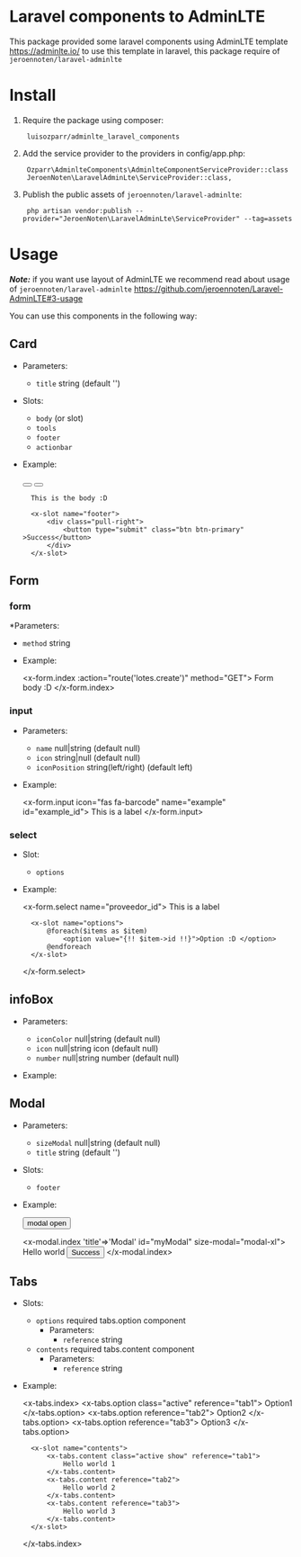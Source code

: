 # Laravel components to AdminLTE 

This package provided some laravel components using AdminLTE template https://adminlte.io/ to use this template in laravel, this package require of ```jeroennoten/laravel-adminlte```

# Install

1. Require the package using composer:

        luisozparr/adminlte_laravel_components 

2. Add the service provider to the providers in config/app.php:

        Ozparr\AdminlteComponents\AdminlteComponentServiceProvider::class
        JeroenNoten\LaravelAdminLte\ServiceProvider::class,
        
3. Publish the public assets of ```jeroennoten/laravel-adminlte```:

        php artisan vendor:publish --provider="JeroenNoten\LaravelAdminLte\ServiceProvider" --tag=assets

# Usage

**_Note:_** if you want use layout of AdminLTE we recommend read about usage of ```jeroennoten/laravel-adminlte``` https://github.com/jeroennoten/Laravel-AdminLTE#3-usage

You can use this components in the following way:

## Card
* Parameters:
  * `title` string (default '')
* Slots:
  * `body` (or slot)
  * `tools`
  * `footer`
  * `actionbar`
* Example:

    <x-card title="Card" class="collapsed-card card-primary">
        <x-slot name="tools">
            <button type="button" class="btn btn-tool" data-card-widget="collapse"><i class="fas fa-plus"></i></button>
            <button type="button" class="btn btn-tool" data-card-widget="remove"><i class="fas fa-times"></i></button>
        </x-slot>
        
        This is the body :D
        
        <x-slot name="footer">
            <div class="pull-right">
                <button type="submit" class="btn btn-primary" >Success</button>
            </div>
        </x-slot>
    </x-card>
    
## Form

### form

*Parameters:
  * `method` string
* Example:

    <x-form.index :action="route('lotes.create')" method="GET">
        Form body :D
    </x-form.index>     
    
### input

* Parameters:
  * `name` null|string (default null)
  * `icon` string|null (default null)
  * `iconPosition` string(left/right) (default left)
* Example:

    <x-form.input icon="fas fa-barcode" name="example" id="example_id">
        This is a label
    </x-form.input>

### select

* Slot:
  * `options`
* Example:

    <x-form.select name="proveedor_id">
        This is a label
        
        <x-slot name="options">
            @foreach($items as $item)
                <option value="{!! $item->id !!}">Option :D </option>
            @endforeach
        </x-slot>
    </x-form.select>

## infoBox

* Parameters:
  * `iconColor` null|string (default null)
  * `icon` null|string icon (default null)
  * `number` null|string number (default null)
* Example:

    <x-infoBox title="Vendidos" icon="fas fa-boxes" number="5"/>

## Modal

* Parameters:
  * `sizeModal` null|string  (default null)
  * `title` string (default '')
* Slots:
  * `footer`
* Example:


    <button type="button" class="btn btn-primary" data-toggle="modal" data-target="#myModal">
        modal open
    </button>

    <x-modal.index 'title'=>'Modal' id="myModal" size-modal="modal-xl">
        Hello world
        <x-footer>
             <button type="submit" class="btn btn-primary" >Success</button>
        </x-footer>
    </x-modal.index>

## Tabs

* Slots:
  * `options` required tabs.option component
    * Parameters:
      * `reference` string
  * `contents` required tabs.content component
    * Parameters:
      * `reference` string 
* Example: 

    
    <x-tabs.index>
        <x-slot name="options">
            <x-tabs.option class="active" reference="tab1">
                Option1
            </x-tabs.option>
            <x-tabs.option reference="tab2">
                Option2
            </x-tabs.option>
            <x-tabs.option reference="tab3">
                Option3
            </x-tabs.option>
        </x-slot>

        <x-slot name="contents">
            <x-tabs.content class="active show" reference="tab1">
                Hello world 1
            </x-tabs.content>
            <x-tabs.content reference="tab2">
                Hello world 2
            </x-tabs.content>
            <x-tabs.content reference="tab3">
                Hello world 3
            </x-tabs.content>
        </x-slot>
    </x-tabs.index>